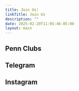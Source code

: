 ```yaml
---
title: Join Us!
linkTitle: Join Us
description: ""
date: 2025-02-20T11:05:46-05:00
layout: main
---
```


## Penn Clubs

## Telegram

## Instagram
